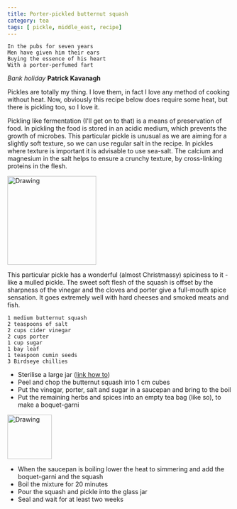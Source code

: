 ```yaml
---
title: Porter-pickled butternut squash 
category: tea
tags: [ pickle, middle_east, recipe]
---
```

	In the pubs for seven years
	Men have given him their ears
	Buying the essence of his heart
	With a porter-perfumed fart
	
*Bank holiday* **Patrick Kavanagh**

Pickles are totally my thing. I love them, in fact I love any method of cooking without heat. Now, obviously this recipe below does require some heat, but there is pickling too, so I love it.

Pickling like fermentation (I'll get on to that) is a means of preservation of food. In pickling the food is stored in an acidic medium, which prevents the growth of microbes. This particular pickle is unusual as we are aiming for a slightly soft texture, so we can use regular salt in the recipe. In pickles where texture is important it is advisable to use sea-salt. The calcium and magnesium in the salt helps to ensure a crunchy texture, by cross-linking proteins in the flesh.

<img src="http://fodblog.github.io/assets/pictures/pickled_squash.jpg" alt="Drawing" style="width: 200px;"/>

This particular pickle has a wonderful (almost Christmassy) spiciness to it - like a mulled pickle. The sweet soft flesh of the squash is offset by the sharpness of the vinegar and the cloves and porter give a full-mouth spice sensation. It goes extremely well with hard cheeses and smoked meats and fish.


	1 medium butternut squash
	2 teaspoons of salt
	2 cups cider vinegar
	2 cups porter
	1 cup sugar
	1 bay leaf
	1 teaspoon cumin seeds
	3 Birdseye chillies
	
* Sterilise a large jar ([link how to](https://www.bbcgoodfood.com/howto/guide/how-sterilise-jars))
* Peel and chop the butternut squash into 1 cm cubes
* Put the vinegar, porter, salt and sugar in a saucepan and bring to the boil
* Put the remaining herbs and spices into an empty tea bag (like so), to make a boquet-garni

<img src="http://fodblog.github.io/assets/pictures/boquet.jpg" alt="Drawing" style="width: 100px;"/>

* When the saucepan is boiling lower the heat to simmering and add the boquet-garni and the squash
* Boil the mixture for 20 minutes
* Pour the squash and pickle into the glass jar
* Seal and wait for at least two weeks